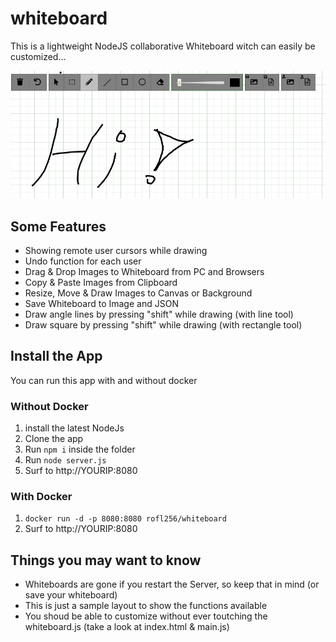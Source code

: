 # whiteboard
This is a lightweight NodeJS collaborative Whiteboard witch can easily be customized...

![start](./doc/start.png)

## Some Features
* Showing remote user cursors while drawing
* Undo function for each user
* Drag & Drop Images to Whiteboard from PC and Browsers
* Copy & Paste Images from Clipboard
* Resize, Move & Draw Images to Canvas or Background
* Save Whiteboard to Image and JSON
* Draw angle lines by pressing "shift" while drawing (with line tool)
* Draw square by pressing "shift" while drawing (with rectangle tool)

## Install the App
You can run this app with and without docker
### Without Docker
1. install the latest NodeJs
2. Clone the app
3. Run `npm i` inside the folder
4. Run `node server.js`
5. Surf to http://YOURIP:8080

### With Docker
1. `docker run -d -p 8080:8080 rofl256/whiteboard`
2. Surf to http://YOURIP:8080

## Things you may want to know
* Whiteboards are gone if you restart the Server, so keep that in mind (or save your whiteboard)
* This is just a sample layout to show the functions available
* You shoud be able to customize without ever toutching the whiteboard.js (take a look at index.html & main.js)
